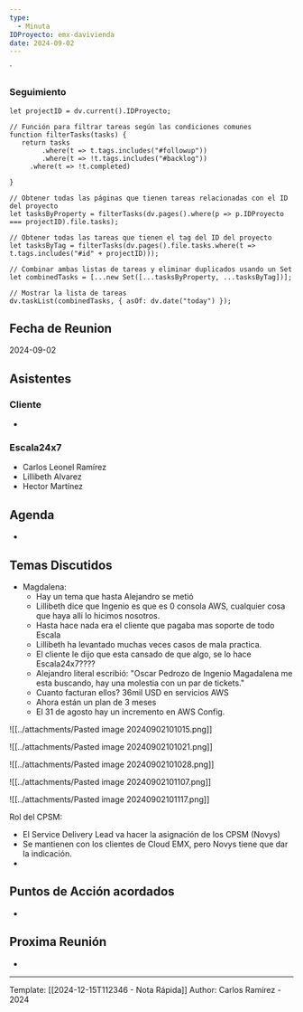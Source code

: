 ```yaml
---
type:
  - Minuta
IDProyecto: emx-davivienda
date: 2024-09-02
---
```

`

### Seguimiento

```dataviewjs
let projectID = dv.current().IDProyecto;

// Función para filtrar tareas según las condiciones comunes
function filterTasks(tasks) {
   return tasks
        .where(t => t.tags.includes("#followup"))
        .where(t => !t.tags.includes("#backlog"))
     .where(t => !t.completed)
        
}

// Obtener todas las páginas que tienen tareas relacionadas con el ID del proyecto
let tasksByProperty = filterTasks(dv.pages().where(p => p.IDProyecto === projectID).file.tasks);

// Obtener todas las tareas que tienen el tag del ID del proyecto
let tasksByTag = filterTasks(dv.pages().file.tasks.where(t => t.tags.includes("#id" + projectID)));

// Combinar ambas listas de tareas y eliminar duplicados usando un Set
let combinedTasks = [...new Set([...tasksByProperty, ...tasksByTag])];

// Mostrar la lista de tareas
dv.taskList(combinedTasks, { asOf: dv.date("today") });
 ```
## Fecha de Reunion
2024-09-02

## Asistentes

### Cliente
* 
### Escala24x7
- Carlos Leonel Ramírez
-  Lillibeth Alvarez
- Hector Martínez

## Agenda
* 
## Temas Discutidos


*  Magdalena:
	* Hay un tema que hasta Alejandro se metió
	* Lillibeth dice que Ingenio es que es 0 consola AWS, cualquier cosa que haya alli lo hicimos nosotros.
	* Hasta hace nada era el cliente que pagaba mas soporte de todo Escala
	* Lillibeth ha levantado muchas veces casos de mala practica.
	* El cliente le dijo que esta cansado de que algo, se lo hace Escala24x7????
	* Alejandro literal escribió: "Oscar Pedrozo de Ingenio Magadalena me esta buscando, hay una molestia con un par de tickets."
	* Cuanto facturan ellos? 36mil USD en servicios AWS
	* Ahora están un plan de 3 meses
	* El 31 de agosto hay un incremento en AWS Config.


![[../attachments/Pasted image 20240902101015.png]]


![[../attachments/Pasted image 20240902101021.png]]


![[../attachments/Pasted image 20240902101028.png]]


![[../attachments/Pasted image 20240902101107.png]]


![[../attachments/Pasted image 20240902101117.png]]


Rol del CPSM:
- El Service Delivery Lead va hacer la asignación de los CPSM (Novys)
- Se mantienen con los clientes de Cloud EMX, pero Novys tiene que dar la indicación.
- 


## Puntos de Acción acordados
- 

## Proxima Reunión
*   

---
Template: [[2024-12-15T112346 - Nota Rápida]]
Author: Carlos Ramírez - 2024

